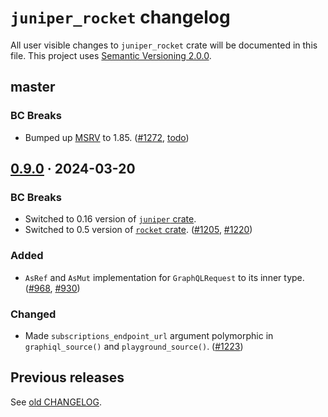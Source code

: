 `juniper_rocket` changelog
==========================

All user visible changes to `juniper_rocket` crate will be documented in this file. This project uses [Semantic Versioning 2.0.0].




## master

### BC Breaks

- Bumped up [MSRV] to 1.85. ([#1272], [todo])

[#1272]: /../../pull/1272
[todo]: /../../commit/todo




## [0.9.0] · 2024-03-20
[0.9.0]: /../../tree/juniper_rocket-v0.9.0/juniper_rocket

### BC Breaks

- Switched to 0.16 version of [`juniper` crate].
- Switched to 0.5 version of [`rocket` crate]. ([#1205], [#1220])

### Added

- `AsRef` and `AsMut` implementation for `GraphQLRequest` to its inner type. ([#968], [#930])

### Changed

- Made `subscriptions_endpoint_url` argument polymorphic in `graphiql_source()` and `playground_source()`. ([#1223])

[#930]: /../../issues/930
[#968]: /../../pull/968
[#1205]: /../../pull/1205
[#1220]: /../../pull/1220
[#1223]: /../../pull/1223




## Previous releases

See [old CHANGELOG](/../../blob/juniper_rocket-v0.8.2/juniper_rocket/CHANGELOG.md).




[`juniper` crate]: https://docs.rs/juniper
[`rocket` crate]: https://docs.rs/rocket
[MSRV]: https://doc.rust-lang.org/cargo/reference/manifest.html#the-rust-version-field
[Semantic Versioning 2.0.0]: https://semver.org
